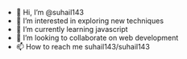 - 👋 Hi, I’m @suhail143
- 👀 I’m interested in exploring new techniques
- 🌱 I’m currently learning javascript
- 💞️ I’m looking to collaborate on web development
- 📫 How to reach me suhail143/suhail143

<!---
suhail143/suhail143 is a ✨ special ✨ repository because its `README.md` (this file) appears on your GitHub profile.
You can click the Preview link to take a look at your changes.
--->
